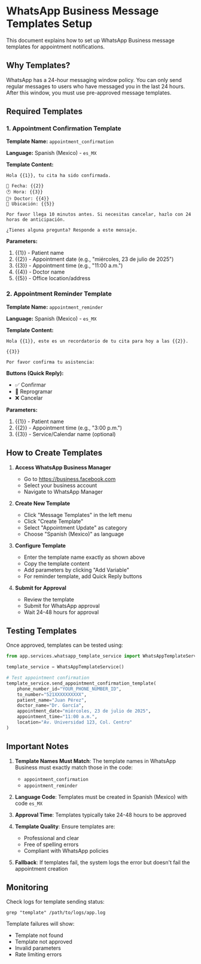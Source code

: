 # WhatsApp Business Message Templates Setup

This document explains how to set up WhatsApp Business message templates for appointment notifications.

## Why Templates?

WhatsApp has a 24-hour messaging window policy. You can only send regular messages to users who have messaged you in the last 24 hours. After this window, you must use pre-approved message templates.

## Required Templates

### 1. Appointment Confirmation Template

**Template Name:** `appointment_confirmation`

**Language:** Spanish (Mexico) - `es_MX`

**Template Content:**
```
Hola {{1}}, tu cita ha sido confirmada.

📅 Fecha: {{2}}
🕐 Hora: {{3}}
👨‍⚕️ Doctor: {{4}}
📍 Ubicación: {{5}}

Por favor llega 10 minutos antes. Si necesitas cancelar, hazlo con 24 horas de anticipación.

¿Tienes alguna pregunta? Responde a este mensaje.
```

**Parameters:**
1. {{1}} - Patient name
2. {{2}} - Appointment date (e.g., "miércoles, 23 de julio de 2025")
3. {{3}} - Appointment time (e.g., "11:00 a.m.")
4. {{4}} - Doctor name
5. {{5}} - Office location/address

### 2. Appointment Reminder Template

**Template Name:** `appointment_reminder`

**Language:** Spanish (Mexico) - `es_MX`

**Template Content:**
```
Hola {{1}}, este es un recordatorio de tu cita para hoy a las {{2}}.

{{3}}

Por favor confirma tu asistencia:
```

**Buttons (Quick Reply):**
- ✅ Confirmar
- 📅 Reprogramar
- ❌ Cancelar

**Parameters:**
1. {{1}} - Patient name
2. {{2}} - Appointment time (e.g., "3:00 p.m.")
3. {{3}} - Service/Calendar name (optional)

## How to Create Templates

1. **Access WhatsApp Business Manager**
   - Go to https://business.facebook.com
   - Select your business account
   - Navigate to WhatsApp Manager

2. **Create New Template**
   - Click "Message Templates" in the left menu
   - Click "Create Template"
   - Select "Appointment Update" as category
   - Choose "Spanish (Mexico)" as language

3. **Configure Template**
   - Enter the template name exactly as shown above
   - Copy the template content
   - Add parameters by clicking "Add Variable"
   - For reminder template, add Quick Reply buttons

4. **Submit for Approval**
   - Review the template
   - Submit for WhatsApp approval
   - Wait 24-48 hours for approval

## Testing Templates

Once approved, templates can be tested using:

```python
from app.services.whatsapp_template_service import WhatsAppTemplateService

template_service = WhatsAppTemplateService()

# Test appointment confirmation
template_service.send_appointment_confirmation_template(
    phone_number_id="YOUR_PHONE_NUMBER_ID",
    to_number="521XXXXXXXXXX",
    patient_name="Juan Pérez",
    doctor_name="Dr. García",
    appointment_date="miércoles, 23 de julio de 2025",
    appointment_time="11:00 a.m.",
    location="Av. Universidad 123, Col. Centro"
)
```

## Important Notes

1. **Template Names Must Match**: The template names in WhatsApp Business must exactly match those in the code:
   - `appointment_confirmation`
   - `appointment_reminder`

2. **Language Code**: Templates must be created in Spanish (Mexico) with code `es_MX`

3. **Approval Time**: Templates typically take 24-48 hours to be approved

4. **Template Quality**: Ensure templates are:
   - Professional and clear
   - Free of spelling errors
   - Compliant with WhatsApp policies

5. **Fallback**: If templates fail, the system logs the error but doesn't fail the appointment creation

## Monitoring

Check logs for template sending status:
```
grep "template" /path/to/logs/app.log
```

Template failures will show:
- Template not found
- Template not approved
- Invalid parameters
- Rate limiting errors
